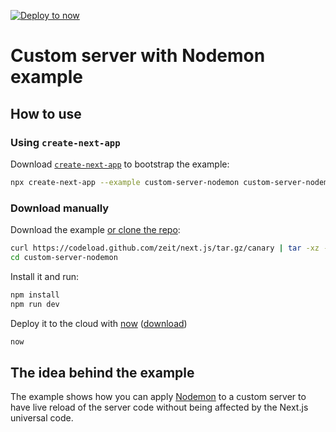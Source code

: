 [![Deploy to now](https://deploy.now.sh/static/button.svg)](https://deploy.now.sh/?repo=https://github.com/zeit/next.js/tree/master/examples/custom-server-nodemon)

# Custom server with Nodemon example

## How to use

### Using `create-next-app`

Download [`create-next-app`](https://github.com/segmentio/create-next-app) to bootstrap the example:

```bash
npx create-next-app --example custom-server-nodemon custom-server-nodemon-app
```

### Download manually

Download the example [or clone the repo](https://github.com/zeit/next.js):

```bash
curl https://codeload.github.com/zeit/next.js/tar.gz/canary | tar -xz --strip=2 next.js-canary/examples/custom-server-nodemon
cd custom-server-nodemon
```

Install it and run:

```bash
npm install
npm run dev
```

Deploy it to the cloud with [now](https://zeit.co/now) ([download](https://zeit.co/download))

```bash
now
```

## The idea behind the example

The example shows how you can apply [Nodemon](https://nodemon.io/) to a custom server to have live reload of the server code without being affected by the Next.js universal code.
